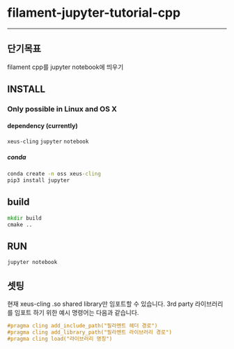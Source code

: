 # filament-jupyter-tutorial-cpp

----------------------------
## 단기목표
filament cpp를 jupyter notebook에 띄우기

## INSTALL

### Only possible in Linux and OS X
#### dependency (currently)
`xeus-cling` `jupyter` `notebook`

##### conda
```cmd
conda create -n oss xeus-cling
pip3 install jupyter
```

## build
```cmd
mkdir build
cmake ..
```

## RUN
```cmd
jupyter notebook
```

## 셋팅
현재 xeus-cling .so shared library만 임포트할 수 있습니다.
3rd party 라이브러리를 임포트 하기 위한 예시 명령어는 다음과 같습니다.

```cxx
#pragma cling add_include_path("필라멘트 헤더 경로")
#pragma cling add_library_path("필라멘트 라이브러리 경로")
#pragma cling load("라이브러리 명칭")
```